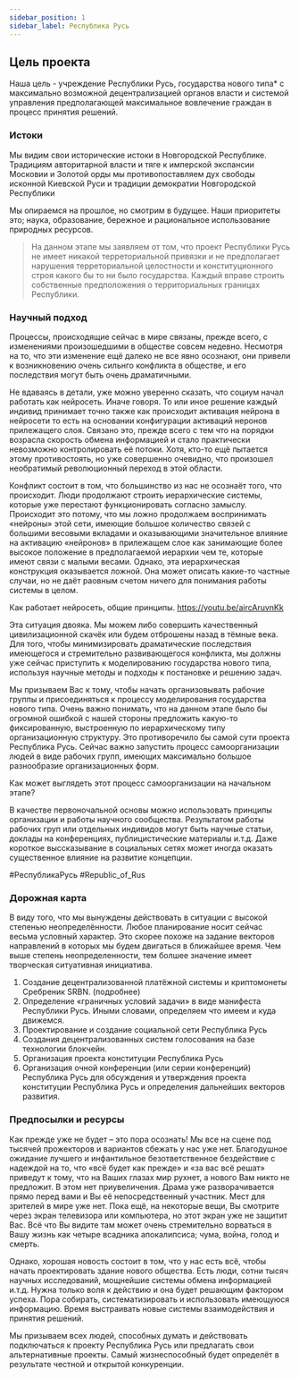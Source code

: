 ```yaml
---
sidebar_position: 1
sidebar_label: Республика Русь
---
```


## Цель проекта

Наша цель - учреждение Республики Русь, государства нового типа* с максимально
возможной децентрализацией органов власти и системой управления предполагающей
максимальное вовлечение граждан в процесс принятия решений.

### Истоки

Мы видим свои исторические истоки в Новгородской Республике. Традициям авторитарной
власти и тяге к имперской экспансии Московии и Золотой орды мы противопоставляем дух
свободы исконной Киевской Руси и традиции демократии Новгородской Республики

Мы опираемся на прошлое, но смотрим в будущее. Наши приоритеты это; наука,
образование, бережное и рациональное использование природных ресурсов.

> На данном этапе мы заявляем от том, что проект Республики Русь не имеет никакой терреториальной
привязки и не предполагает нарушения терреториальной целостности и конституционного строя какого бы то ни
было государства. Каждый вправе строить собственные предположения о территориальных границах
Республики.

### Научный подход

Процессы, происходящие сейчас в мире связаны, прежде всего, с изменениями
произошедшими в обществе совсем недевно. Несмотря на то, что эти изменение ещё
далеко не все явно осознают, они привели к возникновению очень сильнго конфликта в
обществе, и его последствия могут быть очень драматичными.

Не вдаваясь в детали, уже можно уверенно сказать, что социум начал работать как
нейросеть. Иначе говоря. То или иное решение каждый индивид принимает точно также как
происходит активация нейрона в нейросети то есть на основании конфигурации активаций
неронов прилежащего слоя. Связано это, прежде всего с тем что на порядки возрасла
скорость обмена информацией и стало практически невозможно контролировать её потоки.
Хотя, кто-то ещё пытается этому противостоять, но уже совершенно очевидно, что
произошел необратимый революционный переход в этой области.

Конфликт состоит в том, что большинство из нас не осознаёт того, что происходит.
Люди продолжают строить иерархические системы, которые уже перестают
функционировать согласно замыслу. Происходит это потому, что мы ложно продолжаем
воспринимать «нейроны» этой сети, имеющие большое количество связей с большими
весовыми вкладами и оказывающими значительное влияние на активацию «нейронов» в
прилежащем слое как занимающие более высокое положение в предполагаемой иерархии
чем те, которые имеют связи с малыми весами. Однако, эта иерархическая конструкция
оказывается ложной. Она может описать какие-то частные случаи, но не даёт раовным
счетом ничего для понимания работы системы в целом.

Как работает нейросеть, общие принципы. https://youtu.be/aircAruvnKk

Эта ситуация двояка. Мы можем либо совершить качественный цивилизационной
скачёк или будем отброшены назад в тёмные века. Для того, чтобы минимизировать
драматические последствия имеющегося и стремительно развивающегося конфликта, мы
должны уже сейчас приступить к моделированию государства нового типа, используя
научные методы и подходы к постановке и решению задач.

Мы призываем Вас к тому, чтобы начать организовывать рабочие группы и
присоединяться к процессу моделирования государства нового типа. Очень важно
понимать, что на данном этапе было бы огромной ошибкой с нашей стороны предложить
какую-то фиксированную, выстроенную по иерархическому типу организационную
структуру. Это противоречило бы самой сути проекта Республика Русь. Сейчас важно
запустить процесс самоорганизации людей в виде рабочих групп, имеющих максимально
большое разнообразие организационных форм.

Как может выглядеть этот процесс самоорганизации на начальном этапе?

В качестве первоночальной основы можно использовать принципы организации и
работы научного сообщества. Результатом работы рабочих груп или отдельных индивидов
могут быть научные статьи, доклады на конференциях, публицистические материалы и.т.д.
Даже короткое выссказывание в социальных сетях может иногда оказать существенное
влияние на развитие концепции.

#РеспубликаРусь #Republic_of_Rus

### Дорожная карта
В виду того, что мы вынуждены действовать в ситуации с высокой степенью
неопределённости. Любое планирование носит сейчас весьма условный характер. Это
скорее похоже на задание векторов направлений в которых мы будем двигаться в
ближайшее время. Чем выше степень неопределенности, тем болшее значение имеет
творческая ситуативная инициатива.

1. Создание децентрализованной платёжной системы и криптомонеты Сребреник SRBN. (подробнее)
2. Определение «граничных условий задачи» в виде манифеста Республики Русь. Иными словами, определяем что имеем и куда движемся.
3. Проектирование и создание социальной сети Республика Русь
4. Создания децентрализованных систем голосования на базе технологии блокчейн.
5. Организация проекта конституции Республика Русь
6. Организация очной конференции (или серии конференций) Республика Русь для обсуждения и утверждения проекта конституции Республика Русь и определения дальнейших векторов развития.

### Предпосылки и ресурсы

Как прежде уже не будет – это пора осознать! Мы все на сцене под тысячей прожекторов и
вариантов сбежать у нас уже нет. Благодушное ожидание лучшего и инфантильное
безответственное бездействие с надеждой на то, что «всё будет как прежде» и «за вас всё
решат» приведут к тому, что на Ваших глазах мир рухнет, а нового Вам никто не предложит.
В этом нет приувеличения. Драма уже разворачивается прямо перед вами и Вы её
непосредственный участник. Мест для зрителей в мире уже нет. Пока ещё, на некоторые
вещи, Вы смотрите через экран телевизора или компьютера, но этот экран уже не защитит
Вас. Всё что Вы видите там может очень стремительно ворваться в Вашу жизнь как четыре
всадника апокалипсиса; чума, война, голод и смерть.

Однако, хорошая новость состоит в том, что у нас есть всё, чтобы начать проектировать
здание нового общества. Есть люди, сотни тысяч научных исследований, мощнейшие
системы обмена информацией и.т.д. Нужна только воля к действию и она будет решающим
фактором успеха. Пора собирать, систематизировать и использовать имеющуюся
информацию. Время выстраивать новые системы взаимодействия и принятия решений.

Мы призываем всех людей, способных думать и действовать подключаться к проекту
Республика Русь или предлагать свои альтернативные проекты. Самый жизнеспособный
будет определёт в результате честной и открытой конкуренции.
